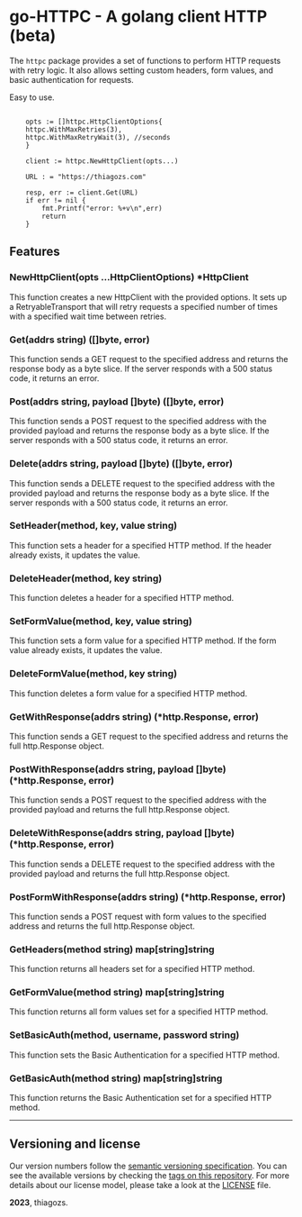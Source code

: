 # go-HTTPC - A golang client HTTP (beta)

The `httpc` package provides a set of functions to perform HTTP requests with retry logic. It also allows setting custom headers, form values, and basic authentication for requests.

Easy to use.

```golang

    opts := []httpc.HttpClientOptions{
    httpc.WithMaxRetries(3),
    httpc.WithMaxRetryWait(3), //seconds
    }

    client := httpc.NewHttpClient(opts...)

    URL : = "https://thiagozs.com"

    resp, err := client.Get(URL)
    if err != nil {
        fmt.Printf("error: %+v\n",err)
        return
    }

```

## Features

### NewHttpClient(opts ...HttpClientOptions) *HttpClient

This function creates a new HttpClient with the provided options. It sets up a RetryableTransport that will retry requests a specified number of times with a specified wait time between retries.

### Get(addrs string) ([]byte, error)

This function sends a GET request to the specified address and returns the response body as a byte slice. If the server responds with a 500 status code, it returns an error.

### Post(addrs string, payload []byte) ([]byte, error)

This function sends a POST request to the specified address with the provided payload and returns the response body as a byte slice. If the server responds with a 500 status code, it returns an error.

### Delete(addrs string, payload []byte) ([]byte, error)

This function sends a DELETE request to the specified address with the provided payload and returns the response body as a byte slice. If the server responds with a 500 status code, it returns an error.

### SetHeader(method, key, value string)

This function sets a header for a specified HTTP method. If the header already exists, it updates the value.

### DeleteHeader(method, key string)

This function deletes a header for a specified HTTP method.

### SetFormValue(method, key, value string)

This function sets a form value for a specified HTTP method. If the form value already exists, it updates the value.

### DeleteFormValue(method, key string)

This function deletes a form value for a specified HTTP method.

### GetWithResponse(addrs string) (*http.Response, error)

This function sends a GET request to the specified address and returns the full http.Response object.

### PostWithResponse(addrs string, payload []byte) (*http.Response, error)

This function sends a POST request to the specified address with the provided payload and returns the full http.Response object.

### DeleteWithResponse(addrs string, payload []byte) (*http.Response, error)

This function sends a DELETE request to the specified address with the provided payload and returns the full http.Response object.

### PostFormWithResponse(addrs string) (*http.Response, error)

This function sends a POST request with form values to the specified address and returns the full http.Response object.

### GetHeaders(method string) map[string]string

This function returns all headers set for a specified HTTP method.

### GetFormValue(method string) map[string]string

This function returns all form values set for a specified HTTP method.

### SetBasicAuth(method, username, password string)

This function sets the Basic Authentication for a specified HTTP method.

### GetBasicAuth(method string) map[string]string

This function returns the Basic Authentication set for a specified HTTP method.

-----

## Versioning and license

Our version numbers follow the [semantic versioning specification](http://semver.org/). You can see the available versions by checking the [tags on this repository](https://github.com/thiagozs/go-httpc/tags). For more details about our license model, please take a look at the [LICENSE](LICENSE) file.

**2023**, thiagozs.
